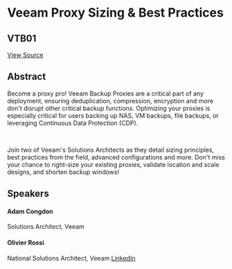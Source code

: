 # Veeam Proxy Sizing & Best Practices
## VTB01
[View Source](https://connect.veeam.com/flow/veeam/veeamon2023/attendeeportal/page/sessioncatalog/session/1678316663922001unz4)

## Abstract
Become a proxy pro! Veeam Backup Proxies are a critical part of any deployment, ensuring deduplication, compression, encryption and more don't disrupt other critical backup functions. Optimizing your proxies is especially critical for users backing up NAS, VM backups, file backups, or leveraging Continuous Data Protection (CDP). 

 

Join two of Veeam's Solutions Architects as they detail sizing principles, best practices from the field, advanced configurations and more. Don't miss your chance to right-size your existing proxies, validate location and scale designs, and shorten backup windows!


## Speakers
#### Adam Congdon
Solutions Architect, Veeam
#### Olivier Rossi
National Solutions Architect, Veeam
[LinkedIn](https://www.linkedin.com/in/olivierrossi/)